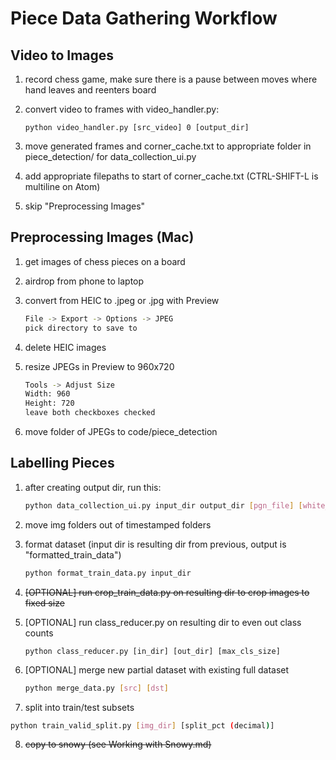 # Piece Data Gathering Workflow

## Video to Images

1. record chess game, make sure there is a pause between moves where hand leaves and reenters board

2. convert video to frames with video_handler.py:

   ```
   python video_handler.py [src_video] 0 [output_dir]
   ```

3. move generated frames and corner_cache.txt to appropriate folder in piece_detection/ for data_collection_ui.py

4. add appropriate filepaths to start of corner_cache.txt (CTRL-SHIFT-L is multiline on Atom)

5. skip "Preprocessing Images"

## Preprocessing Images (Mac)

1. get images of chess pieces on a board

2. airdrop from phone to laptop

3. convert from HEIC to .jpeg or .jpg with Preview

   ```bash
   File -> Export -> Options -> JPEG 
   pick directory to save to
   ```

4. delete HEIC images

5. resize JPEGs in Preview to 960x720

   ```bash
   Tools -> Adjust Size
   Width: 960
   Height: 720
   leave both checkboxes checked
   ```

6. move folder of JPEGs to code/piece_detection

## Labelling Pieces

1. after creating output dir, run this:

   ```bash
   python data_collection_ui.py input_dir output_dir [pgn_file] [white_on_left]
   ```

2. move img folders out of timestamped folders

3. format dataset (input dir is resulting dir from previous, output is "formatted_train_data")

   ```bash
   python format_train_data.py input_dir
   ```

4. ~~[OPTIONAL] run crop_train_data.py on resulting dir to crop images to fixed size~~

5. [OPTIONAL] run class_reducer.py on resulting dir to even out class counts

   ```
   python class_reducer.py [in_dir] [out_dir] [max_cls_size]
   
   ```

6. [OPTIONAL] merge new partial dataset with existing full dataset

   ```bash
   python merge_data.py [src] [dst]
   ```

7. split into train/test subsets

```bash
python train_valid_split.py [img_dir] [split_pct (decimal)]
```

8. ~~copy to snowy (see Working with Snowy.md)~~

